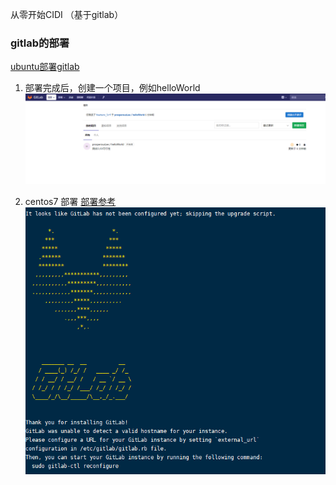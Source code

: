 从零开始CIDI （基于gitlab）

### gitlab的部署

[ubuntu部署gitlab](https://blog.csdn.net/qq_34382962/article/details/111673754)

1. 部署完成后，创建一个项目，例如helloWorld  
![image](https://github.com/ProsperousLi/golang-deep-learn/blob/main/CIDI/pictures/gitlabProject.png)

2. centos7 部署
   [部署参考](https://blog.csdn.net/weixin_43948057/article/details/105439985)  
![image](https://github.com/ProsperousLi/golang-deep-learn/blob/main/CIDI/pictures/gitlab-centos.png)
